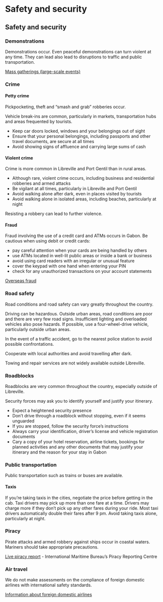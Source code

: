 # Safety and security

## Safety and security

### Demonstrations

Demonstrations occur. Even peaceful demonstrations can turn violent at any time. They can lead also lead to disruptions to traffic and public transportation.

[Mass gatherings (large-scale events)](https://travel.gc.ca/travelling/health-safety/mass-gatherings)

### Crime

#### Petty crime

Pickpocketing, theft and “smash and grab” robberies occur.

Vehicle break-ins are common, particularly in markets, transportation hubs and areas frequented by tourists.

* Keep car doors locked, windows and your belongings out of sight
* Ensure that your personal belongings, including passports and other travel documents, are secure at all times
* Avoid showing signs of affluence and carrying large sums of cash

#### Violent crime

Crime is more common in Libreville and Port Gentil than in rural areas.

* Although rare, violent crime occurs, including business and residential robberies and armed attacks
* Be vigilant at all times, particularly in Libreville and Port Gentil
* Avoid walking alone after dark, even in places visited by tourists
* Avoid walking alone in isolated areas, including beaches, particularly at night

Resisting a robbery can lead to further violence.

#### Fraud

Fraud involving the use of a credit card and ATMs occurs in Gabon. Be cautious when using debit or credit cards:

* pay careful attention when your cards are being handled by others
* use ATMs located in well-lit public areas or inside a bank or business
* avoid using card readers with an irregular or unusual feature
* cover the keypad with one hand when entering your PIN
* check for any unauthorized transactions on your account statements

[Overseas fraud](https://travel.gc.ca/travelling/health-safety/overseas-fraud)

### Road safety

Road conditions and road safety can vary greatly throughout the country.

Driving can be hazardous. Outside urban areas, road conditions are poor and there are very few road signs. Insufficient lighting and overloaded vehicles also pose hazards. If possible, use a four-wheel-drive vehicle, particularly outside urban areas.

In the event of a traffic accident, go to the nearest police station to avoid possible confrontations.

Cooperate with local authorities and avoid travelling after dark.

Towing and repair services are not widely available outside Libreville.

### Roadblocks

Roadblocks are very common throughout the country, especially outside of Libreville.

Security forces may ask you to identify yourself and justify your itinerary.

* Expect a heightened security presence
* Don’t drive through a roadblock without stopping, even if it seems unguarded
* If you are stopped, follow the security force’s instructions
* Always carry your identification, driver’s license and vehicle registration documents
* Cary a copy of your hotel reservation, airline tickets, bookings for planned activities and any other documents that may justify your itinerary and the reason for your stay in Gabon

### Public transportation

Public transportation such as trains or buses are available.

#### Taxis

If you’re taking taxis in the cities, negotiate the price before getting in the cab. Taxi drivers may pick up more than one fare at a time. Drivers may charge more if they don’t pick up any other fares during your ride. Most taxi drivers automatically double their fares after 9 pm. Avoid taking taxis alone, particularly at night.

### Piracy

Pirate attacks and armed robbery against ships occur in coastal waters. Mariners should take appropriate precautions.

[Live piracy report](https://icc-ccs.org/index.php/piracy-reporting-centre) - International Maritime Bureau’s Piracy Reporting Centre

### Air travel

We do not make assessments on the compliance of foreign domestic airlines with international safety standards.

[Information about foreign domestic airlines](https://travel.gc.ca/air/in-flight-safety#other)